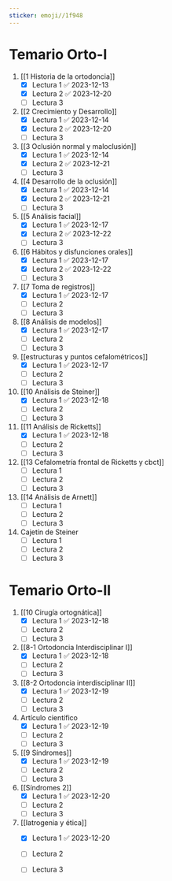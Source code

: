 ```yaml
---
sticker: emoji//1f948
---
```

# Temario Orto-I
1. [[1 Historia de la ortodoncia]]
	- [x] Lectura 1 ✅ 2023-12-13
	- [x] Lectura 2 ✅ 2023-12-20
	- [ ] Lectura 3
1. [[2 Crecimiento y Desarrollo]]
	- [x] Lectura 1 ✅ 2023-12-14
	- [x] Lectura 2 ✅ 2023-12-20
	- [ ] Lectura 3
2. [[3 Oclusión normal y maloclusión]]
	- [x] Lectura 1 ✅ 2023-12-14
	- [x] Lectura 2 ✅ 2023-12-21
	- [ ] Lectura 3
3. [[4 Desarrollo de la oclusión]]
	- [x] Lectura 1 ✅ 2023-12-14
	- [x] Lectura 2 ✅ 2023-12-21
	- [ ] Lectura 3
4. [[5 Análisis facial]]
	- [x] Lectura 1 ✅ 2023-12-17
	- [x] Lectura 2 ✅ 2023-12-22
	- [ ] Lectura 3
5. [[6 Hábitos y disfunciones orales]]
	- [x] Lectura 1 ✅ 2023-12-17
	- [x] Lectura 2 ✅ 2023-12-22
	- [ ] Lectura 3
6. [[7 Toma de registros]]
	- [x] Lectura 1 ✅ 2023-12-17
	- [ ] Lectura 2
	- [ ] Lectura 3
7. [[8 Análisis de modelos]]
	- [x] Lectura 1 ✅ 2023-12-17
	- [ ] Lectura 2
	- [ ] Lectura 3
8. [[estructuras y puntos cefalométricos]]
	- [x] Lectura 1 ✅ 2023-12-17
	- [ ] Lectura 2
	- [ ] Lectura 3
9. [[10 Análisis de Steiner]]
	- [x] Lectura 1 ✅ 2023-12-18
	- [ ] Lectura 2
	- [ ] Lectura 3
10. [[11 Análisis de Ricketts]]
	- [x] Lectura 1 ✅ 2023-12-18
	- [ ] Lectura 2
	- [ ] Lectura 3
11. [[13 Cefalometría frontal de Ricketts y cbct]]
	- [ ] Lectura 1
	- [ ] Lectura 2
	- [ ] Lectura 3
12. [[14 Análisis de Arnett]]
	- [ ] Lectura 1
	- [ ] Lectura 2
	- [ ] Lectura 3
13. Cajetín de Steiner
	- [ ] Lectura 1
	- [ ] Lectura 2
	- [ ] Lectura 3

# Temario Orto-II
1. [[10 Cirugía ortognática]]
	- [x] Lectura 1 ✅ 2023-12-18
	- [ ] Lectura 2
	- [ ] Lectura 3
 2. [[8-1 Ortodoncia Interdisciplinar I]]
	- [x] Lectura 1 ✅ 2023-12-18
	- [ ] Lectura 2
	- [ ] Lectura 3
 3. [[8-2 Ortodoncia interdisciplinar II]]
	- [x] Lectura 1 ✅ 2023-12-19
	- [ ] Lectura 2
	- [ ] Lectura 3
 4. Artículo científico
	- [x] Lectura 1 ✅ 2023-12-19
	- [ ] Lectura 2
	- [ ] Lectura 3
 5. [[9 Síndromes]]
	- [x] Lectura 1 ✅ 2023-12-19
	- [ ] Lectura 2
	- [ ] Lectura 3
 6. [[Síndromes 2]]
	- [x] Lectura 1 ✅ 2023-12-20
	- [ ] Lectura 2
	- [ ] Lectura 3
 7. [[Iatrogenia y ética]]
	- [x] Lectura 1 ✅ 2023-12-20
	- [ ] Lectura 2
	- [ ] Lectura 3

